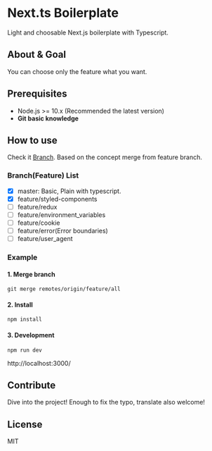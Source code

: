 # Next.ts Boilerplate

Light and choosable Next.js boilerplate with Typescript.

## About & Goal

You can choose only the feature what you want.

## Prerequisites

- Node.js >= 10.x (Recommended the latest version)
- **Git basic knowledge**

## How to use

Check it [Branch](https://github.com/qvil/nextts-boilerplate/branches). Based on the concept merge from feature branch.

### Branch(Feature) List

- [x] master: Basic, Plain with typescript.
- [x] feature/styled-components
- [ ] feature/redux
- [ ] feature/environment_variables
- [ ] feature/cookie
- [ ] feature/error(Error boundaries)
- [ ] feature/user_agent

### Example

#### 1. Merge branch

```
git merge remotes/origin/feature/all
```

#### 2. Install

```
npm install
```

#### 3. Development

```
npm run dev
```

http://localhost:3000/

## Contribute

Dive into the project! Enough to fix the typo, translate also welcome!

## License

MIT
